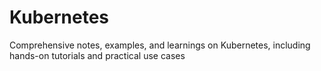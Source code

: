 # Kubernetes
Comprehensive notes, examples, and learnings on Kubernetes, including hands-on tutorials and practical use cases
